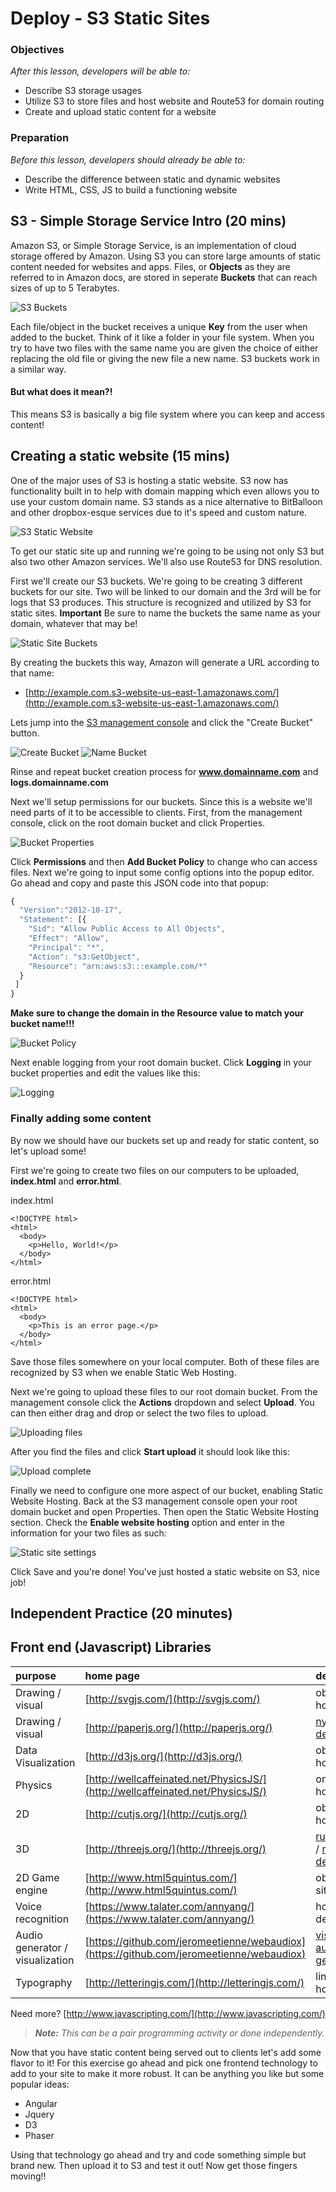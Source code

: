# Deploy - S3 Static Sites

### Objectives

_After this lesson, developers will be able to:_

* Describe S3 storage usages
* Utilize S3 to store files and host website and Route53 for domain routing
* Create and upload static content for a website

### Preparation

_Before this lesson, developers should already be able to:_

* Describe the difference between static and dynamic websites
* Write HTML, CSS, JS to build a functioning website

## S3 - Simple Storage Service Intro \(20 mins\)

Amazon S3, or Simple Storage Service, is an implementation of cloud storage offered by Amazon. Using S3 you can store large amounts of static content needed for websites and apps. Files, or **Objects** as they are referred to in Amazon docs, are stored in seperate **Buckets** that can reach sizes of up to 5 Terabytes.

![S3 Buckets](https://upload.wikimedia.org/wikipedia/commons/thumb/e/ed/AWS_Simple_Icons_Storage_Amazon_S3_Bucket_with_Objects.svg/1024px-AWS_Simple_Icons_Storage_Amazon_S3_Bucket_with_Objects.svg.png)

Each file/object in the bucket receives a unique **Key** from the user when added to the bucket. Think of it like a folder in your file system. When you try to have two files with the same name you are given the choice of either replacing the old file or giving the new file a new name. S3 buckets work in a similar way.

#### But what does it mean?!

This means S3 is basically a big file system where you can keep and access content!

## Creating a static website \(15 mins\)

One of the major uses of S3 is hosting a static website. S3 now has functionality built in to help with domain mapping which even allows you to use your custom domain name. S3 stands as a nice alternative to BitBalloon and other dropbox-esque services due to it's speed and custom nature.

![S3 Static Website](http://docs.aws.amazon.com/gettingstarted/latest/swh/images/AWS_StaticWebsiteHosting_Architecture_4b.png)

To get our static site up and running we're going to be using not only S3 but also two other Amazon services. We'll also use Route53 for DNS resolution.

First we'll create our S3 buckets. We're going to be creating 3 different buckets for our site. Two will be linked to our domain and the 3rd will be for logs that S3 produces. This structure is recognized and utilized by S3 for static sites. **Important** Be sure to name the buckets the same name as your domain, whatever that may be!

![Static Site Buckets](http://docs.aws.amazon.com/gettingstarted/latest/swh/images/AWS_StaticWebsiteHosting_Architecture_1.png)

By creating the buckets this way, Amazon will generate a URL according to that name:

* [http://example.com.s3-website-us-east-1.amazonaws.com/](http://example.com.s3-website-us-east-1.amazonaws.com/)

Lets jump into the [S3 management console](https://console.aws.amazon.com/s3/) and click the "Create Bucket" button.

![Create Bucket](https://dl.dropboxusercontent.com/u/111919248/Screenshots/Screen%20Shot%202016-03-07%20at%206.44.07%20AM.png) ![Name Bucket](https://dl.dropboxusercontent.com/u/111919248/Screenshots/Screen%20Shot%202016-03-07%20at%206.49.39%20AM.png)

Rinse and repeat bucket creation process for **www.domainname.com** and **logs.domainname.com**

Next we'll setup permissions for our buckets. Since this is a website we'll need parts of it to be accessible to clients. First, from the management console, click on the root domain bucket and click Properties.

![Bucket Properties](https://dl.dropboxusercontent.com/u/111919248/Screenshots/Screen%20Shot%202016-03-07%20at%206.52.59%20AM.png)

Click **Permissions** and then **Add Bucket Policy** to change who can access files. Next we're going to input some config options into the popup editor. Go ahead and copy and paste this JSON code into that popup:

```javascript
{
  "Version":"2012-10-17",
  "Statement": [{
    "Sid": "Allow Public Access to All Objects",
    "Effect": "Allow",
    "Principal": "*",
    "Action": "s3:GetObject",
    "Resource": "arn:aws:s3:::example.com/*"
  }
 ]
}
```

**Make sure to change the domain in the Resource value to match your bucket name!!!**

![Bucket Policy](https://dl.dropboxusercontent.com/u/111919248/Screenshots/Screen%20Shot%202016-03-07%20at%206.57.34%20AM.png)

Next enable logging from your root domain bucket. Click **Logging** in your bucket properties and edit the values like this:

![Logging](http://docs.aws.amazon.com/gettingstarted/latest/swh/images/AWS_StaticWebsiteHosting_ConfigureLogging.png)

### Finally adding some content

By now we should have our buckets set up and ready for static content, so let's upload some!

First we're going to create two files on our computers to be uploaded, **index.html** and **error.html**.

index.html

```markup
<!DOCTYPE html>
<html>
  <body>
    <p>Hello, World!</p>
  </body>
</html>
```

error.html

```markup
<!DOCTYPE html>
<html>
  <body>
    <p>This is an error page.</p>
  </body>
</html>
```

Save those files somewhere on your local computer. Both of these files are recognized by S3 when we enable Static Web Hosting.

Next we're going to upload these files to our root domain bucket. From the management console click the **Actions** dropdown and select **Upload**. You can then either drag and drop or select the two files to upload.

![Uploading files](http://docs.aws.amazon.com/gettingstarted/latest/swh/images/AWS_StaticWebsiteHosting_HostingStaticWebsite_1.png)

After you find the files and click **Start upload** it should look like this:

![Upload complete](http://docs.aws.amazon.com/gettingstarted/latest/swh/images/AWS_StaticWebsiteHosting_HostingStaticWebsite_2.png)

Finally we need to configure one more aspect of our bucket, enabling Static Website Hosting. Back at the S3 management console open your root domain bucket and open Properties. Then open the Static Website Hosting section. Check the **Enable website hosting** option and enter in the information for your two files as such:

![Static site settings](http://docs.aws.amazon.com/gettingstarted/latest/swh/images/AWS_StaticWebsiteHosting_ConfigureAmazonS3Website_1.png)

Click Save and you're done! You've just hosted a static website on S3, nice job!

## Independent Practice \(20 minutes\)

## Front end \(Javascript\) Libraries

| purpose | home page | demos |
| :--- | :--- | :--- |
| Drawing / visual | [http://svgjs.com/](http://svgjs.com/) | obvious on homepage |
| Drawing / visual | [http://paperjs.org/](http://paperjs.org/) | [nyan](http://paperjs.org/examples/nyan-rainbow/), [Other demos](http://paperjs.org/examples) |
| Data Visualization | [http://d3js.org/](http://d3js.org/) | obvious on homepage |
| Physics | [http://wellcaffeinated.net/PhysicsJS/](http://wellcaffeinated.net/PhysicsJS/) | on homepage |
| 2D | [http://cutjs.org/](http://cutjs.org/) | obvious on homepage |
| 3D | [http://threejs.org/](http://threejs.org/) | [rubicks cube](https://www.google.com/logos/2014/rubiks/rubiks.html) / [more demos](http://threejs.org/examples/#webgl_kinect) |
| 2D Game engine | [http://www.html5quintus.com/](http://www.html5quintus.com/) | obvious on site |
| Voice recognition | [https://www.talater.com/annyang/](https://www.talater.com/annyang/) | homepage is demo |
| Audio generator / visualization | [https://github.com/jeromeetienne/webaudiox](https://github.com/jeromeetienne/webaudiox) | [visualization](http://jeromeetienne.github.io/webaudiox/examples/analyser2canvas.html), [audio generator](http://jeromeetienne.github.io/webaudiox/examples/jsfx.html) |
| Typography | [http://letteringjs.com/](http://letteringjs.com/) | links on homepage |

Need more? [http://www.javascripting.com/](http://www.javascripting.com/)

> _**Note:**_ _This can be a pair programming activity or done independently._

Now that you have static content being served out to clients let's add some flavor to it! For this exercise go ahead and pick one frontend technology to add to your site to make it more robust. It can be anything you like but some popular ideas:

* Angular
* Jquery
* D3
* Phaser

Using that technology go ahead and try and code something simple but brand new. Then upload it to S3 and test it out! Now get those fingers moving!!

